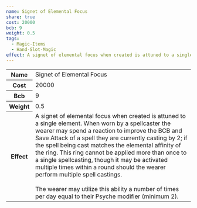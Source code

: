 ```yaml
---
name: Signet of Elemental Focus
share: true
cost: 20000
bcb: 9
weight: 0.5
tags:
  - Magic-Items
  - Hand-Slot-Magic
effect: A signet of elemental focus when created is attuned to a single element. When worn by a spellcaster the wearer may spend a reaction to improve the BCB and Save Attack of a spell they are currently casting by 2; if the spell being cast matches the elemental affinity of the ring. This ring cannot be applied more than once to a single spellcasting, though it may be activated multiple times within a round should the wearer perform multiple spell castings.<br><br>The wearer may utilize this ability a number of times per day equal to their Psyche modifier (minimum 2).
---
```


<p><span style="overflow-x: auto;"><table><tbody><tr><th>Name</th><td>Signet of Elemental Focus</td></tr><tr><th>Cost</th><td>20000</td></tr><tr><th>Bcb</th><td>9</td></tr><tr><th>Weight</th><td>0.5</td></tr><tr><th>Effect</th><td>A signet of elemental focus when created is attuned to a single element. When worn by a spellcaster the wearer may spend a reaction to improve the BCB and Save Attack of a spell they are currently casting by 2; if the spell being cast matches the elemental affinity of the ring. This ring cannot be applied more than once to a single spellcasting, though it may be activated multiple times within a round should the wearer perform multiple spell castings.<br><br>The wearer may utilize this ability a number of times per day equal to their Psyche modifier (minimum 2).</td></tr></tbody></table></span></p>
